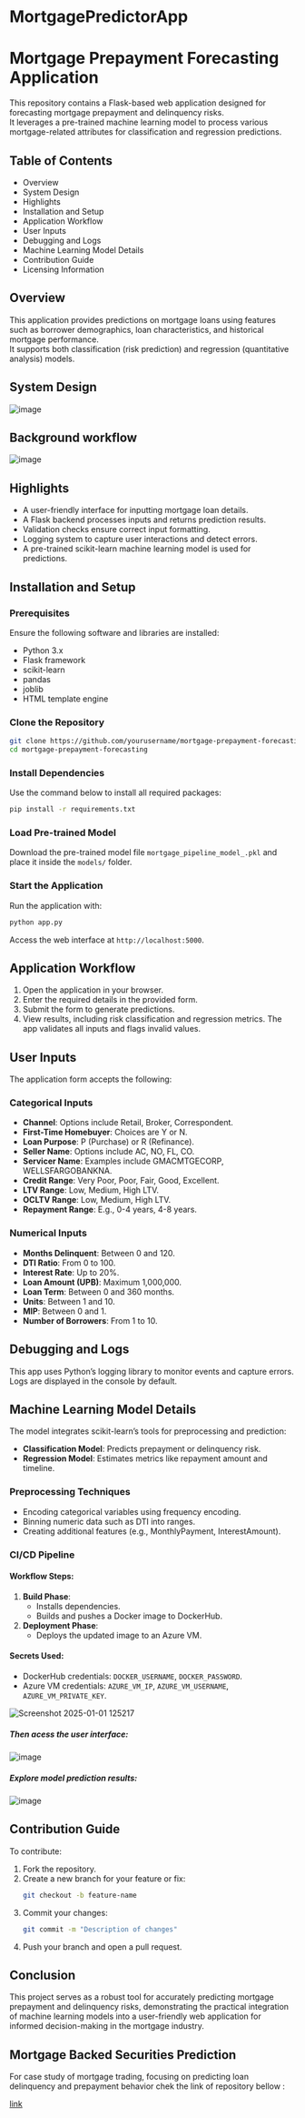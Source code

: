 # MortgagePredictorApp
# Mortgage Prepayment Forecasting Application

This repository contains a Flask-based web application designed for forecasting mortgage prepayment and delinquency risks.  
It leverages a pre-trained machine learning model to process various mortgage-related attributes for classification and regression predictions.

## Table of Contents
- Overview
- System Design
- Highlights
- Installation and Setup
- Application Workflow
- User Inputs
- Debugging and Logs
- Machine Learning Model Details
- Contribution Guide
- Licensing Information

## Overview
This application provides predictions on mortgage loans using features such as borrower demographics, loan characteristics, and historical mortgage performance.  
It supports both classification (risk prediction) and regression (quantitative analysis) models.

## System Design

![image](https://github.com/user-attachments/assets/01205017-0684-4cc4-bfe0-15ab2a0e11f9)

## Background workflow

![image](https://github.com/user-attachments/assets/4f51ef3e-9990-40c0-a3e9-456e353e19cd)

## Highlights
- A user-friendly interface for inputting mortgage loan details.
- A Flask backend processes inputs and returns prediction results.
- Validation checks ensure correct input formatting.
- Logging system to capture user interactions and detect errors.
- A pre-trained scikit-learn machine learning model is used for predictions.

## Installation and Setup

### Prerequisites
Ensure the following software and libraries are installed:
- Python 3.x
- Flask framework
- scikit-learn
- pandas
- joblib
- HTML template engine

### Clone the Repository
```bash
git clone https://github.com/yourusername/mortgage-prepayment-forecasting.git
cd mortgage-prepayment-forecasting
```

### Install Dependencies
Use the command below to install all required packages:
```bash
pip install -r requirements.txt
```

### Load Pre-trained Model
Download the pre-trained model file `mortgage_pipeline_model_.pkl` and place it inside the `models/` folder.

### Start the Application
Run the application with:
```bash
python app.py
```
Access the web interface at `http://localhost:5000`.

## Application Workflow
1. Open the application in your browser.
2. Enter the required details in the provided form.
3. Submit the form to generate predictions.
4. View results, including risk classification and regression metrics. The app validates all inputs and flags invalid values.

## User Inputs
The application form accepts the following:

### Categorical Inputs
- **Channel**: Options include Retail, Broker, Correspondent.
- **First-Time Homebuyer**: Choices are Y or N.
- **Loan Purpose**: P (Purchase) or R (Refinance).
- **Seller Name**: Options include AC, NO, FL, CO.
- **Servicer Name**: Examples include GMACMTGECORP, WELLSFARGOBANKNA.
- **Credit Range**: Very Poor, Poor, Fair, Good, Excellent.
- **LTV Range**: Low, Medium, High LTV.
- **OCLTV Range**: Low, Medium, High LTV.
- **Repayment Range**: E.g., 0-4 years, 4-8 years.

### Numerical Inputs
- **Months Delinquent**: Between 0 and 120.
- **DTI Ratio**: From 0 to 100.
- **Interest Rate**: Up to 20%.
- **Loan Amount (UPB)**: Maximum 1,000,000.
- **Loan Term**: Between 0 and 360 months.
- **Units**: Between 1 and 10.
- **MIP**: Between 0 and 1.
- **Number of Borrowers**: From 1 to 10.

## Debugging and Logs
This app uses Python’s logging library to monitor events and capture errors. Logs are displayed in the console by default.

## Machine Learning Model Details
The model integrates scikit-learn’s tools for preprocessing and prediction:

- **Classification Model**: Predicts prepayment or delinquency risk.
- **Regression Model**: Estimates metrics like repayment amount and timeline.

### Preprocessing Techniques
- Encoding categorical variables using frequency encoding.
- Binning numeric data such as DTI into ranges.
- Creating additional features (e.g., MonthlyPayment, InterestAmount).

### CI/CD Pipeline
#### Workflow Steps:
1. **Build Phase**:
   - Installs dependencies.
   - Builds and pushes a Docker image to DockerHub.
2. **Deployment Phase**:
   - Deploys the updated image to an Azure VM.

#### Secrets Used:
- DockerHub credentials: `DOCKER_USERNAME`, `DOCKER_PASSWORD`.
- Azure VM credentials: `AZURE_VM_IP`, `AZURE_VM_USERNAME`, `AZURE_VM_PRIVATE_KEY`.

![Screenshot 2025-01-01 125217](https://github.com/user-attachments/assets/77290ba5-c7ad-428c-895a-ed3e4d392c39)

##### Then acess the user interface:

![image](https://github.com/user-attachments/assets/e42f1f4c-4577-472f-b736-6d96fbdb98c9)

##### Explore model prediction results:

![image](https://github.com/user-attachments/assets/7d44bd58-84d6-4ade-a4b4-5e8a03d83b1c)


## Contribution Guide
To contribute:
1. Fork the repository.
2. Create a new branch for your feature or fix:
   ```bash
   git checkout -b feature-name
   ```
3. Commit your changes:
   ```bash
   git commit -m "Description of changes"
   ```
4. Push your branch and open a pull request.

## Conclusion 
This project serves as a robust tool for accurately predicting mortgage prepayment and delinquency risks, demonstrating the practical integration of machine learning models into a user-friendly web application for informed decision-making in the mortgage industry.

## Mortgage Backed Securities Prediction
For case study of  mortgage trading, focusing on predicting loan delinquency and prepayment behavior chek the link of repository bellow :

[link](https://github.com/BoukayouaLoubna/MortgageBackedSecuritiesPrediction)


